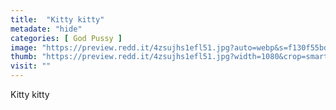```yaml
---
title:  "Kitty kitty"
metadate: "hide"
categories: [ God Pussy ]
image: "https://preview.redd.it/4zsujhs1efl51.jpg?auto=webp&s=f130f55bd0f3f24a3d0f5c83b78833d80e0d76c5"
thumb: "https://preview.redd.it/4zsujhs1efl51.jpg?width=1080&crop=smart&auto=webp&s=f55162183a37232e532e13d50bbd92cc5a556c93"
visit: ""
---
```

Kitty kitty
